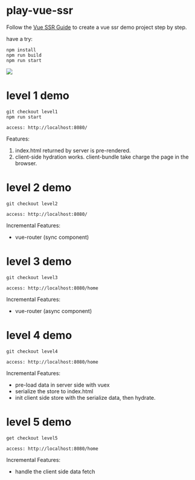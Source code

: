 # play-vue-ssr
Follow the [Vue SSR Guide](https://ssr.vuejs.org/guide/) to create a vue ssr demo project step by step.

have a try:
```
npm install
npm run build
npm run start
```

![](https://cloud.githubusercontent.com/assets/499550/17607895/786a415a-5fee-11e6-9c11-45a2cfdf085c.png)

# level 1 demo

```
git checkout level1
npm run start

access: http://localhost:8080/
```

Features:
1. index.html returned by server is pre-rendered.
2. client-side hydration works. client-bundle take charge the page in the browser.


# level 2 demo

```
git checkout level2

access: http://localhost:8080/
```

Incremental Features:
* vue-router (sync component)

# level 3 demo

```
git checkout level3

access: http://localhost:8080/home
```
Incremental Features:
* vue-router (async component)

# level 4 demo

```
git checkout level4

access: http://localhost:8080/home
```
Incremental Features:
* pre-load data in server side with vuex
* serialize the store to index.html
* init client side store with the serialize data, then hydrate.

# level 5 demo
```
get checkout level5

access: http://localhost:8080/home
```
Incremental Features:
* handle the client side data fetch
